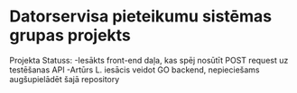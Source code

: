 # Datorservisa pieteikumu sistēmas grupas projekts
Projekta Statuss:
-Iesākts front-end daļa, kas spēj nosūtīt POST request uz testēšanas API
-Artūrs L. iesācis veidot GO backend, nepieciešams augšupielādēt šajā repository
